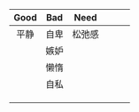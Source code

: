 | Good | Bad  |  Need  |      |      |      |
| :--: | :--: | :----: | ---- | ---- | ---- |
| 平静 | 自卑 | 松弛感 |      |      |      |
|      | 嫉妒 |        |      |      |      |
|      | 懒惰 |        |      |      |      |
|      | 自私 |        |      |      |      |
|      |      |        |      |      |      |
|      |      |        |      |      |      |
|      |      |        |      |      |      |

